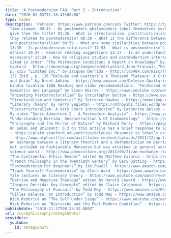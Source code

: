 ```yaml
---
title: 'A Postmodernism FAQ: Part I - Introduction'
date: "2020-01-03T11:18:47+08:00"
type: video
description: 'Patreon: https://www.patreon.com/cuck Twitter: https://twitter.com/PhilosophyCuck
  Time-stamps: 00:45 - Do postmodern philosophers label themselves such or do others
  give them the title? 03:26 - What is structuralism, poststructuralism, and how are
  they related to postmodernism? 08:39 - What is the difference between deconstruction
  and poststructuralism? 08:59 - What are some similarities between postmodern theorists?
  13:35 - Is postmodernism relativist? 17:53 - What is postmodernism’s relation to
  ethics? 20:47 - General reading suggestions 22:17 - Is an understanding of psychoanalysis
  necessary? 23:24 - How do religious studies and postmodernism intersect? Quotes
  cited in order: “The Postmodern Condition: A Report on Knowledge” by Jean-Francois
  Lyotard - https://monoskop.org/images/e/e0/Lyotard_Jean-Francois_The_Postmodern_Condition_A_Report_on_Knowledge.pdf,
  p. xxiv “Limited Inc.” by Jacques Derrida - http://lab404.com/misc/ltdinc.pdf, p.
  137 Ibid., p. 136 “Deleuze and Guattari’s A Thousand Plateaus: A Critical Introduction
  and Guide” by Brent Adkins - https://www.amazon.com/Deleuze-Guattaris-Thousand-Plateaus-Introductions-ebook/dp/B07BH3P7H7/ref=sr_1_4?s=digital-text&ie=UTF8&qid=1539581952&sr=1-4&keywords=deleuze+introduction,
  kindle location 1888 Reading and video recommendations: “Ferdinand de Saussure:
  Semiotics and Language” by Simon Obirek - https://www.youtube.com/watch?v=a8QwPmxgv-U
  “Animating Poststructuralism” by Christopher Bolton - https://www.youtube.com/watch?v=6a2dLVx8THA
  “Structuralism and Semiotics” by Terrence Hawkes - https://monoskop.org/images/3/38/Hawkes_Terence_Structuralism_and_Semiotics_2003.pdf
  “Literary Theory” by Terry Eagleton - https://mthoyibi.files.wordpress.com/2011/05/literary-theory_an-introduction_terry-eagleton.pdf
  “Poststructuralism: A Very Short Introduction” by Catherine Belsey - https://www.amazon.com/Poststructuralism-Short-Introduction-Catherine-Belsey/dp/0192801805
  My video “Sonic Adventure 2 - A Postmodern Analysis” - https://www.youtube.com/watch?v=8F5PUEbCRQI
  “Understanding Derrida, Deconstruction & Of Grammatology” - https://www.youtube.com/watch?v=HKJlSY0DBBA
  “Philosophy and the Mirror of Nature” by Richard Rorty - https://pages.uoregon.edu/koopman/courses_readings/rorty/rorty_PMN_full.pdf
  On Sokal and Bricmont: 6.3 on this article has a brief response to Sokal’s criticism
  - https://plato.stanford.edu/entries/deleuze/ Response to Sokal’s criticism of Lacan
  - http://www.alphavillle.com/avillle/wp-content/uploads/2011/12/ap-lacan-and-math-Plotnitsky1.pdf
  An exchange between a literary theorist and a mathematician on Derrida (who was
  not included in Fashionable Nonsense but was attacked in general surrounding the
  science wars) - http://www.pomoculture.org/2013/09/21/an-exchange-richard-crew-and-arkady-plotnitsky/
  "The Continental Ethics Reader” edited by Matthew Calarco - https://www.amazon.com/Continental-Ethics-Reader-Matthew-Calarco/dp/0415943302
  “French Philosophy in the Twentieth Century” by Gary Gutting - https://www.amazon.com/French-Philosophy-Twentieth-Century-Gutting/dp/0521662125
  “Postmodernism For Beginners” by Jim Powell - https://www.amazon.com/Postmodernism-Beginners-Jim-Powell/dp/1934389099
  “Teach Yourself Postmodernism” by Glenn Ward - https://www.amazon.com/Teach-Yourself-Postmodernism-Glenn-Ward/dp/0071419659
  Yale lectures on literary theory - https://www.youtube.com/watch?v=4YY4CTSQ8nY&list=PLD00D35CBC75941BD
  “Derrida and Negative Theology” edited by Harold Coward - https://www.amazon.com/Derrida-Negative-Theology-Harold-Coward/dp/0791409643
  “Jacques Derrida: Key Concepts” edited by Claire Colebrook - https://www.amazon.com/Jacques-Derrida-Concepts-Claire-Colebrook/dp/1844655903
  “The Philosophy of Foucault” by Todd May - https://www.amazon.com/Philosophy-Foucault-Continental-European/dp/0773531696/ref=sr_1_1?ie=UTF8&qid=1543294716&sr=8-1&keywords=todd+may+foucault
  “Gilles Deleuze: An Introduction” by Todd May - https://www.amazon.com/Gilles-Deleuze-Introduction-Todd-May/dp/0521603846/ref=sr_1_1?ie=UTF8&qid=1543294730&sr=8-1&keywords=todd+may+deleuze
  Rick Roderick on “The Self Under Siege” - https://www.youtube.com/watch?v=4wetwETy4u0&list=PLA34681B9BE88F5AA
  Rick Roderick on “Nietzsche and the Post-Modern Condition” - https://www.youtube.com/watch?v=kjFiU9nDQD4&list=PLA20B690583E9931C'
publishdate: "2018-11-27T08:25:32.000Z"
url: /cuckphilosophy/zmYegIGhwtc/
providers:
  youtube:
    id: zmYegIGhwtc
---
```

